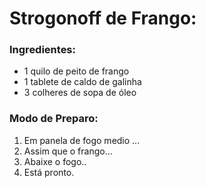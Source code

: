 # Strogonoff de Frango: 

### Ingredientes:

- 1 quilo de peito de frango
- 1 tablete de caldo de galinha
- 3 colheres de sopa de óleo

### Modo de Preparo:

1. Em panela de fogo medio ...
2. Assim que o frango...
3. Abaixe o fogo..
4. Está pronto.